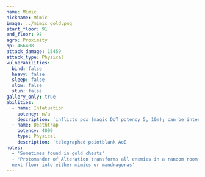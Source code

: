 ```yaml
---
name: Mimic
nickname: Mimic
image: ../mimic_gold.png
start_floor: 91
end_floor: 98
agro: Proximity
hp: 466408
attack_damage: 15459
attack_type: Physical
vulnerabilities:
  bind: false
  heavy: false
  sleep: false
  slow: false
  stun: false
gallery_only: true
abilities:
  - name: Infatuation
    potency: n/a
    description: 'inflicts pox (magic DoT potency 5, 10m); can be interrupted'
  - name: Deathtrap
    potency: 4000
    type: Physical
    description: 'telegraphed pointblank AoE'
notes:
  - 'Sometimes found in gold chests'
  - 'Protomander of Alteration transforms all enemies in a random room on the
  next floor into either mimics or mandragoras'
---
```

